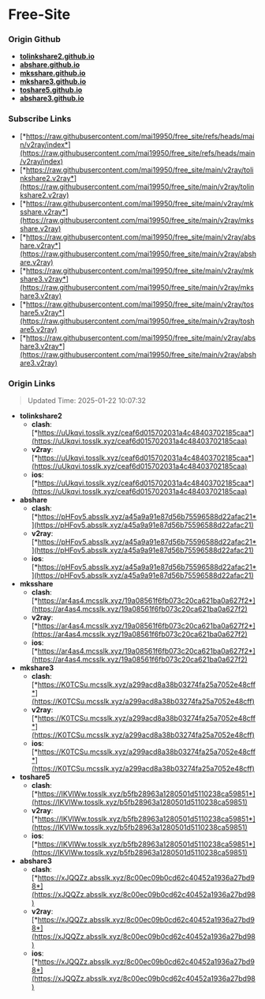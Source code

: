 # Free-Site

### Origin Github

- [**tolinkshare2.github.io**](https://github.com/tolinkshare2/tolinkshare2.github.io)
- [**abshare.github.io**](https://github.com/abshare/abshare.github.io)
- [**mksshare.github.io**](https://github.com/mksshare/mksshare.github.io)
- [**mkshare3.github.io**](https://github.com/mkshare3/mkshare3.github.io)
- [**toshare5.github.io**](https://github.com/toshare5/toshare5.github.io)
- [**abshare3.github.io**](https://github.com/abshare3/abshare3.github.io)

### Subscribe Links

- [*https://raw.githubusercontent.com/mai19950/free_site/refs/heads/main/v2ray/index*](https://raw.githubusercontent.com/mai19950/free_site/refs/heads/main/v2ray/index)
- [*https://raw.githubusercontent.com/mai19950/free_site/main/v2ray/tolinkshare2.v2ray*](https://raw.githubusercontent.com/mai19950/free_site/main/v2ray/tolinkshare2.v2ray)
- [*https://raw.githubusercontent.com/mai19950/free_site/main/v2ray/mksshare.v2ray*](https://raw.githubusercontent.com/mai19950/free_site/main/v2ray/mksshare.v2ray)
- [*https://raw.githubusercontent.com/mai19950/free_site/main/v2ray/abshare.v2ray*](https://raw.githubusercontent.com/mai19950/free_site/main/v2ray/abshare.v2ray)
- [*https://raw.githubusercontent.com/mai19950/free_site/main/v2ray/mkshare3.v2ray*](https://raw.githubusercontent.com/mai19950/free_site/main/v2ray/mkshare3.v2ray)
- [*https://raw.githubusercontent.com/mai19950/free_site/main/v2ray/toshare5.v2ray*](https://raw.githubusercontent.com/mai19950/free_site/main/v2ray/toshare5.v2ray)
- [*https://raw.githubusercontent.com/mai19950/free_site/main/v2ray/abshare3.v2ray*](https://raw.githubusercontent.com/mai19950/free_site/main/v2ray/abshare3.v2ray)

### Origin Links

> Updated Time: 2025-01-22 10:07:32

- **tolinkshare2**
  - **clash**: [*https://uUkqvi.tosslk.xyz/ceaf6d015702031a4c48403702185caa*](https://uUkqvi.tosslk.xyz/ceaf6d015702031a4c48403702185caa)
  - **v2ray**: [*https://uUkqvi.tosslk.xyz/ceaf6d015702031a4c48403702185caa*](https://uUkqvi.tosslk.xyz/ceaf6d015702031a4c48403702185caa)
  - **ios**: [*https://uUkqvi.tosslk.xyz/ceaf6d015702031a4c48403702185caa*](https://uUkqvi.tosslk.xyz/ceaf6d015702031a4c48403702185caa)
- **abshare**
  - **clash**: [*https://pHFov5.absslk.xyz/a45a9a91e87d56b75596588d22afac21*](https://pHFov5.absslk.xyz/a45a9a91e87d56b75596588d22afac21)
  - **v2ray**: [*https://pHFov5.absslk.xyz/a45a9a91e87d56b75596588d22afac21*](https://pHFov5.absslk.xyz/a45a9a91e87d56b75596588d22afac21)
  - **ios**: [*https://pHFov5.absslk.xyz/a45a9a91e87d56b75596588d22afac21*](https://pHFov5.absslk.xyz/a45a9a91e87d56b75596588d22afac21)
- **mksshare**
  - **clash**: [*https://ar4as4.mcsslk.xyz/19a08561f6fb073c20ca621ba0a627f2*](https://ar4as4.mcsslk.xyz/19a08561f6fb073c20ca621ba0a627f2)
  - **v2ray**: [*https://ar4as4.mcsslk.xyz/19a08561f6fb073c20ca621ba0a627f2*](https://ar4as4.mcsslk.xyz/19a08561f6fb073c20ca621ba0a627f2)
  - **ios**: [*https://ar4as4.mcsslk.xyz/19a08561f6fb073c20ca621ba0a627f2*](https://ar4as4.mcsslk.xyz/19a08561f6fb073c20ca621ba0a627f2)
- **mkshare3**
  - **clash**: [*https://K0TCSu.mcsslk.xyz/a299acd8a38b03274fa25a7052e48cff*](https://K0TCSu.mcsslk.xyz/a299acd8a38b03274fa25a7052e48cff)
  - **v2ray**: [*https://K0TCSu.mcsslk.xyz/a299acd8a38b03274fa25a7052e48cff*](https://K0TCSu.mcsslk.xyz/a299acd8a38b03274fa25a7052e48cff)
  - **ios**: [*https://K0TCSu.mcsslk.xyz/a299acd8a38b03274fa25a7052e48cff*](https://K0TCSu.mcsslk.xyz/a299acd8a38b03274fa25a7052e48cff)
- **toshare5**
  - **clash**: [*https://IKVlWw.tosslk.xyz/b5fb28963a1280501d5110238ca59851*](https://IKVlWw.tosslk.xyz/b5fb28963a1280501d5110238ca59851)
  - **v2ray**: [*https://IKVlWw.tosslk.xyz/b5fb28963a1280501d5110238ca59851*](https://IKVlWw.tosslk.xyz/b5fb28963a1280501d5110238ca59851)
  - **ios**: [*https://IKVlWw.tosslk.xyz/b5fb28963a1280501d5110238ca59851*](https://IKVlWw.tosslk.xyz/b5fb28963a1280501d5110238ca59851)
- **abshare3**
  - **clash**: [*https://xJQQZz.absslk.xyz/8c00ec09b0cd62c40452a1936a27bd98*](https://xJQQZz.absslk.xyz/8c00ec09b0cd62c40452a1936a27bd98)
  - **v2ray**: [*https://xJQQZz.absslk.xyz/8c00ec09b0cd62c40452a1936a27bd98*](https://xJQQZz.absslk.xyz/8c00ec09b0cd62c40452a1936a27bd98)
  - **ios**: [*https://xJQQZz.absslk.xyz/8c00ec09b0cd62c40452a1936a27bd98*](https://xJQQZz.absslk.xyz/8c00ec09b0cd62c40452a1936a27bd98)
